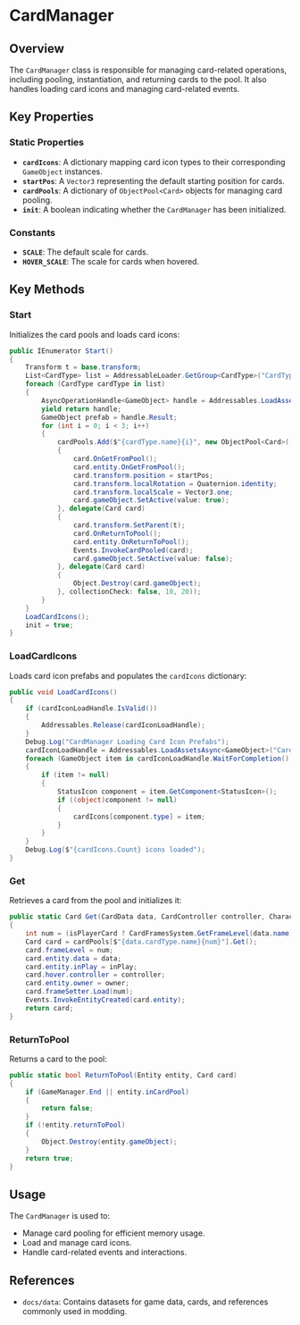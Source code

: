 # CardManager

## Overview
The `CardManager` class is responsible for managing card-related operations, including pooling, instantiation, and returning cards to the pool. It also handles loading card icons and managing card-related events.

## Key Properties

### Static Properties
- **`cardIcons`**: A dictionary mapping card icon types to their corresponding `GameObject` instances.
- **`startPos`**: A `Vector3` representing the default starting position for cards.
- **`cardPools`**: A dictionary of `ObjectPool<Card>` objects for managing card pooling.
- **`init`**: A boolean indicating whether the `CardManager` has been initialized.

### Constants
- **`SCALE`**: The default scale for cards.
- **`HOVER_SCALE`**: The scale for cards when hovered.

## Key Methods

### Start
Initializes the card pools and loads card icons:
```csharp
public IEnumerator Start()
{
    Transform t = base.transform;
    List<CardType> list = AddressableLoader.GetGroup<CardType>("CardType");
    foreach (CardType cardType in list)
    {
        AsyncOperationHandle<GameObject> handle = Addressables.LoadAssetAsync<GameObject>(cardType.prefabRef);
        yield return handle;
        GameObject prefab = handle.Result;
        for (int i = 0; i < 3; i++)
        {
            cardPools.Add($"{cardType.name}{i}", new ObjectPool<Card>(() => Object.Instantiate(prefab, startPos, quaternion.identity, t).GetComponent<Card>(), delegate(Card card)
            {
                card.OnGetFromPool();
                card.entity.OnGetFromPool();
                card.transform.position = startPos;
                card.transform.localRotation = Quaternion.identity;
                card.transform.localScale = Vector3.one;
                card.gameObject.SetActive(value: true);
            }, delegate(Card card)
            {
                card.transform.SetParent(t);
                card.OnReturnToPool();
                card.entity.OnReturnToPool();
                Events.InvokeCardPooled(card);
                card.gameObject.SetActive(value: false);
            }, delegate(Card card)
            {
                Object.Destroy(card.gameObject);
            }, collectionCheck: false, 10, 20));
        }
    }
    LoadCardIcons();
    init = true;
}
```

### LoadCardIcons
Loads card icon prefabs and populates the `cardIcons` dictionary:
```csharp
public void LoadCardIcons()
{
    if (cardIconLoadHandle.IsValid())
    {
        Addressables.Release(cardIconLoadHandle);
    }
    Debug.Log("CardManager Loading Card Icon Prefabs");
    cardIconLoadHandle = Addressables.LoadAssetsAsync<GameObject>("CardIcons", null);
    foreach (GameObject item in cardIconLoadHandle.WaitForCompletion())
    {
        if (item != null)
        {
            StatusIcon component = item.GetComponent<StatusIcon>();
            if ((object)component != null)
            {
                cardIcons[component.type] = item;
            }
        }
    }
    Debug.Log($"{cardIcons.Count} icons loaded");
}
```

### Get
Retrieves a card from the pool and initializes it:
```csharp
public static Card Get(CardData data, CardController controller, Character owner, bool inPlay, bool isPlayerCard)
{
    int num = (isPlayerCard ? CardFramesSystem.GetFrameLevel(data.name) : 0);
    Card card = cardPools[$"{data.cardType.name}{num}"].Get();
    card.frameLevel = num;
    card.entity.data = data;
    card.entity.inPlay = inPlay;
    card.hover.controller = controller;
    card.entity.owner = owner;
    card.frameSetter.Load(num);
    Events.InvokeEntityCreated(card.entity);
    return card;
}
```

### ReturnToPool
Returns a card to the pool:
```csharp
public static bool ReturnToPool(Entity entity, Card card)
{
    if (GameManager.End || entity.inCardPool)
    {
        return false;
    }
    if (!entity.returnToPool)
    {
        Object.Destroy(entity.gameObject);
    }
    return true;
}
```

## Usage
The `CardManager` is used to:
- Manage card pooling for efficient memory usage.
- Load and manage card icons.
- Handle card-related events and interactions.

## References
- `docs/data`: Contains datasets for game data, cards, and references commonly used in modding.